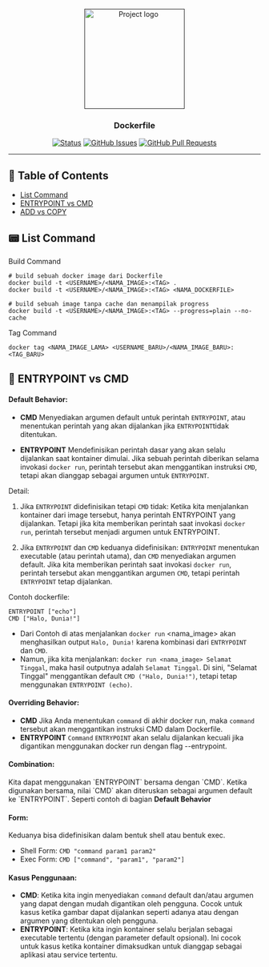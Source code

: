 <p align="center">
  <a href="" rel="noopener">
 <img width=200px height=200px src="https://avatars.githubusercontent.com/u/45662503?v=4g" alt="Project logo"></a>
</p>

<h3 align="center">Dockerfile</h3>

<div align="center">

[![Status](https://img.shields.io/badge/status-active-success.svg)]()
[![GitHub Issues](https://img.shields.io/github/issues/Herdanis/Belajar-Docker)](https://github.com/Herdanis/Belajar-Docker)
[![GitHub Pull Requests](https://img.shields.io/github/issues-pr/Herdanis/Belajar-Docker)](https://github.com/Herdanis/Belajar-Docker/pulls)

</div>

---

## 📝 Table of Contents

- [List Command](#command)
- [ENTRYPOINT vs CMD](#entrycmd)
- [ADD vs COPY](#addcopy)

## 📟 List Command <a name="command"></a>

Build Command

```
# build sebuah docker image dari Dockerfile
docker build -t <USERNAME>/<NAMA_IMAGE>:<TAG> .
docker build -t <USERNAME>/<NAMA_IMAGE>:<TAG> <NAMA_DOCKERFILE>

# build sebuah image tanpa cache dan menampilak progress
docker build -t <USERNAME>/<NAMA_IMAGE>:<TAG> --progress=plain --no-cache
```

Tag Command

```
docker tag <NAMA_IMAGE_LAMA> <USERNAME_BARU>/<NAMA_IMAGE_BARU>:<TAG_BARU>
```

## 🔬 ENTRYPOINT vs CMD <a name="entrycmd"></a>

<h4>Default Behavior:</h4>

- <b>CMD</b>
  Menyediakan argumen default untuk perintah `ENTRYPOINT`, atau menentukan perintah yang akan dijalankan jika `ENTRYPOINT`tidak ditentukan.

- <b>ENTRYPOINT</b>
  Mendefinisikan perintah dasar yang akan selalu dijalankan saat kontainer dimulai. Jika sebuah perintah diberikan selama invokasi `docker run`, perintah tersebut akan menggantikan instruksi `CMD`, tetapi akan dianggap sebagai argumen untuk `ENTRYPOINT`.

Detail:

1. Jika `ENTRYPOINT` didefinisikan tetapi `CMD` tidak:
   Ketika kita menjalankan kontainer dari image tersebut, hanya perintah ENTRYPOINT yang dijalankan. Tetapi jika kita memberikan perintah saat invokasi `docker run`, perintah tersebut menjadi argumen untuk ENTRYPOINT.

1. Jika `ENTRYPOINT` dan `CMD` keduanya didefinisikan:
   `ENTRYPOINT` menentukan executable (atau perintah utama), dan `CMD` menyediakan argumen default. Jika kita memberikan perintah saat invokasi `docker run`, perintah tersebut akan menggantikan argumen `CMD`, tetapi perintah `ENTRYPOINT` tetap dijalankan.

Contoh dockerfile:

```
ENTRYPOINT ["echo"]
CMD ["Halo, Dunia!"]
```

- Dari Contoh di atas menjalankan `docker run` <nama_image> akan menghasilkan output `Halo, Dunia!` karena kombinasi dari `ENTRYPOINT` dan `CMD`.
- Namun, jika kita menjalankan: `docker run <nama_image> Selamat Tinggal`, maka hasil outputnya adalah `Selamat Tinggal`. Di sini, "Selamat Tinggal" menggantikan default `CMD ("Halo, Dunia!")`, tetapi tetap menggunakan `ENTRYPOINT (echo)`.

<h4>Overriding Behavior:</h4>

- <b>CMD</b>
  Jika Anda menentukan `command` di akhir docker run, maka `command` tersebut akan menggantikan instruksi CMD dalam Dockerfile.
- <b>ENTRYPOINT</b>
  `Command` `ENTRYPOINT` akan selalu dijalankan kecuali jika digantikan menggunakan docker run dengan flag --entrypoint.

<h4>Combination:</h4>
Kita dapat menggunakan `ENTRYPOINT` bersama dengan `CMD`. Ketika digunakan bersama, nilai `CMD` akan diteruskan sebagai argumen default ke `ENTRYPOINT`. Seperti contoh di bagian <b>Default Behavior</b>

<h4>Form:</h4>

Keduanya bisa didefinisikan dalam bentuk shell atau bentuk exec.

- Shell Form: `CMD "command param1 param2"`
- Exec Form: `CMD ["command", "param1", "param2"]`

<h4>Kasus Penggunaan:</h4>

- <b>CMD</b>: Ketika kita ingin menyediakan `command` default dan/atau argumen yang dapat dengan mudah digantikan oleh pengguna. Cocok untuk kasus ketika gambar dapat dijalankan seperti adanya atau dengan argumen yang ditentukan oleh pengguna.
- <b>ENTRYPOINT</b>: Ketika kita ingin kontainer selalu berjalan sebagai executable tertentu (dengan parameter default opsional). Ini cocok untuk kasus ketika kontainer dimaksudkan untuk dianggap sebagai aplikasi atau service tertentu.

<!-- TODO: Comparasi perbedaan ADD dan COPY -->
